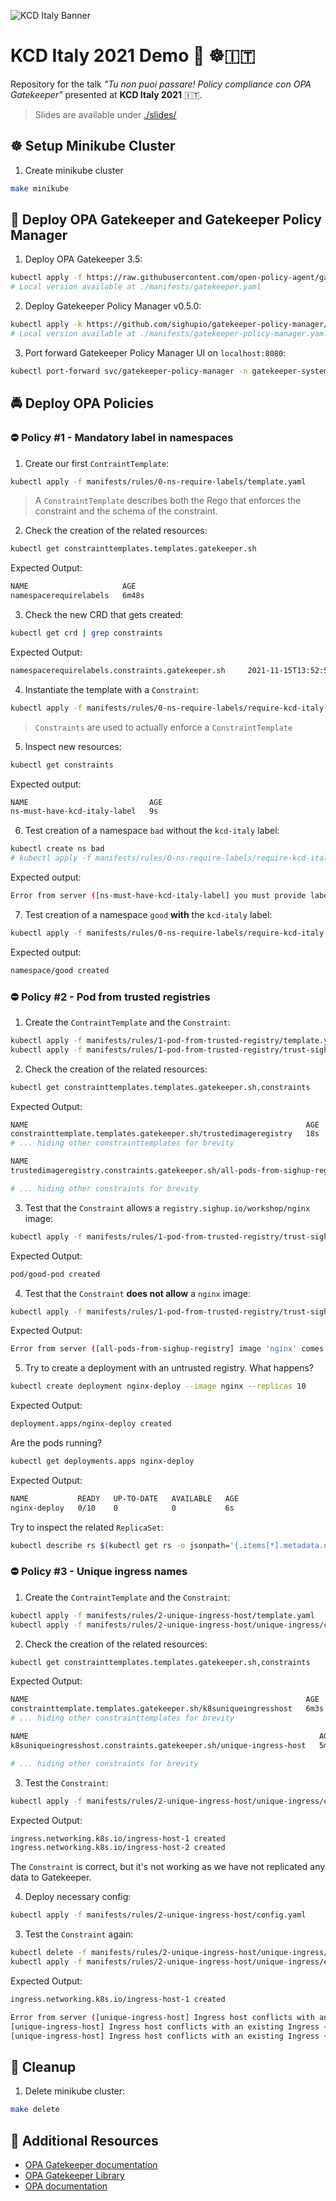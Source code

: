 ![KCD Italy Banner](./assets/kcd_banner.jpeg)

# KCD Italy 2021 Demo 🍕 ☸️🇮🇹

Repository for the talk *"Tu non puoi passare! Policy compliance con OPA Gatekeeper"* presented at **KCD Italy 2021** 🇮🇹.

> Slides are available under [./slides/](./slides/)

## ☸️ Setup Minikube Cluster

1. Create minikube cluster

```bash
make minikube
```

## 🔨 Deploy OPA Gatekeeper and Gatekeeper Policy Manager

1. Deploy OPA Gatekeeper 3.5:

```bash
kubectl apply -f https://raw.githubusercontent.com/open-policy-agent/gatekeeper/release-3.5/deploy/gatekeeper.yaml
# Local version available at ./manifests/gatekeeper.yaml
```

2. Deploy Gatekeeper Policy Manager v0.5.0:

```bash
kubectl apply -k https://github.com/sighupio/gatekeeper-policy-manager/
# Local version available at ./manifests/gatekeeper-policy-manager.yaml
```

3. Port forward Gatekeeper Policy Manager UI on `localhost:8080`:

```bash
kubectl port-forward svc/gatekeeper-policy-manager -n gatekeeper-system 8080:80 2>&1 >/dev/null &
```

## 🚔 Deploy OPA Policies

### ⛔ Policy #1 - Mandatory label in namespaces

1. Create our first `ContraintTemplate`:

```bash
kubectl apply -f manifests/rules/0-ns-require-labels/template.yaml
```

> A `ConstraintTemplate` describes both the Rego that enforces the constraint and the schema of the constraint.

2. Check the creation of the related resources:

```bash
kubectl get constrainttemplates.templates.gatekeeper.sh
```

Expected Output:

```bash
NAME                     AGE
namespacerequirelabels   6m48s
```

3. Check the new CRD that gets created:

```bash
kubectl get crd | grep constraints
```

Expected Output:

```bash
namespacerequirelabels.constraints.gatekeeper.sh     2021-11-15T13:52:53Z
```

4. Instantiate the template with a `Constraint`:

```bash
kubectl apply -f manifests/rules/0-ns-require-labels/require-kcd-italy-label/constraint.yaml
```

> `Constraints` are used to actually enforce a `ConstraintTemplate`

5. Inspect new resources:

```bash
kubectl get constraints
```

Expected output:

```bash
NAME                           AGE
ns-must-have-kcd-italy-label   9s
```

6. Test creation of a namespace `bad` without the `kcd-italy` label:

```bash
kubectl create ns bad
# kubectl apply -f manifests/rules/0-ns-require-labels/require-kcd-italy-label/example_disallowed.yaml                                  
```

Expected output:

```bash
Error from server ([ns-must-have-kcd-italy-label] you must provide labels: {"kcd-italy"}): admission webhook "validation.gatekeeper.sh" denied the request: [ns-must-have-kcd-italy-label] you must provide labels: {"kcd-italy"}
```

7. Test creation of a namespace `good` **with** the `kcd-italy` label:

```bash
kubectl apply -f manifests/rules/0-ns-require-labels/require-kcd-italy-label/example_allowed.yaml
```

Expected output:

```bash
namespace/good created
```

### ⛔ Policy #2 - Pod from trusted registries

1. Create the `ContraintTemplate` and the `Constraint`:

```bash
kubectl apply -f manifests/rules/1-pod-from-trusted-registry/template.yaml
kubectl apply -f manifests/rules/1-pod-from-trusted-registry/trust-sighup-registry/constraint.yaml
```

2. Check the creation of the related resources:

```bash
kubectl get constrainttemplates.templates.gatekeeper.sh,constraints
```

Expected Output:

```bash
NAME                                                              AGE
constrainttemplate.templates.gatekeeper.sh/trustedimageregistry   18s
# ... hiding other constrainttemplates for brevity

NAME                                                                           AGE
trustedimageregistry.constraints.gatekeeper.sh/all-pods-from-sighup-registry   9s

# ... hiding other constraints for brevity
```

3. Test that the `Constraint` allows a `registry.sighup.io/workshop/nginx` image:

```bash
kubectl apply -f manifests/rules/1-pod-from-trusted-registry/trust-sighup-registry/example_allowed.yaml
```

Expected Output:

```bash
pod/good-pod created
```

4. Test that the `Constraint` **does not allow** a `nginx` image:

```bash
kubectl apply -f manifests/rules/1-pod-from-trusted-registry/trust-sighup-registry/example_disallowed.yaml
```

Expected Output:

```bash
Error from server ([all-pods-from-sighup-registry] image 'nginx' comes from untrusted registry): error when creating "manifests/rules/1-pod-from-trusted-registry/trust-sighup-registry/example_disallowed.yaml": admission webhook "validation.gatekeeper.sh" denied the request: [all-pods-from-sighup-registry] image 'nginx' comes from untrusted registry
```

5. Try to create a deployment with an untrusted registry. What happens?

```bash
kubectl create deployment nginx-deploy --image nginx --replicas 10
```

Expected Output:

```bash
deployment.apps/nginx-deploy created
```

Are the pods running?

```bash
kubectl get deployments.apps nginx-deploy  
```

Expected Output:

```bash
NAME           READY   UP-TO-DATE   AVAILABLE   AGE
nginx-deploy   0/10    0            0           6s
```

Try to inspect the related `ReplicaSet`:

```bash
kubectl describe rs $(kubectl get rs -o jsonpath='{.items[*].metadata.name}' | grep nginx-deploy)
```

### ⛔ Policy #3 - Unique ingress names

1. Create the `ContraintTemplate` and the `Constraint`:

```bash
kubectl apply -f manifests/rules/2-unique-ingress-host/template.yaml
kubectl apply -f manifests/rules/2-unique-ingress-host/unique-ingress/constraint.yaml
```

2. Check the creation of the related resources:

```bash
kubectl get constrainttemplates.templates.gatekeeper.sh,constraints
```

Expected Output:

```bash
NAME                                                              AGE
constrainttemplate.templates.gatekeeper.sh/k8suniqueingresshost   6m3s
# ... hiding other constrainttemplates for brevity

NAME                                                                 AGE
k8suniqueingresshost.constraints.gatekeeper.sh/unique-ingress-host   5m13s

# ... hiding other constraints for brevity
```

3. Test the `Constraint`:

```bash
kubectl apply -f manifests/rules/2-unique-ingress-host/unique-ingress/example_disallowed.yaml
```

Expected Output:

```bash
ingress.networking.k8s.io/ingress-host-1 created
ingress.networking.k8s.io/ingress-host-2 created
```

The `Constraint` is correct, but it's not working as we have not replicated any data to Gatekeeper.

4. Deploy necessary config:

```bash
kubectl apply -f manifests/rules/2-unique-ingress-host/config.yaml
```

3. Test the `Constraint` again:

```bash
kubectl delete -f manifests/rules/2-unique-ingress-host/unique-ingress/example_disallowed.yaml
kubectl apply -f manifests/rules/2-unique-ingress-host/unique-ingress/example_disallowed.yaml 
```

Expected Output:

```bash
ingress.networking.k8s.io/ingress-host-1 created

Error from server ([unique-ingress-host] Ingress host conflicts with an existing Ingress <example-host.example.com>
[unique-ingress-host] Ingress host conflicts with an existing Ingress <example-host.example.com>): error when creating "manifests/rules/2-unique-ingress-host/unique-ingress/example_disallowed.yaml": admission webhook "validation.gatekeeper.sh" denied the request: [unique-ingress-host] Ingress host conflicts with an existing Ingress <example-host.example.com>
[unique-ingress-host] Ingress host conflicts with an existing Ingress <example-host.example.com>
```

## 🧹 Cleanup

1. Delete minikube cluster:

```bash
make delete
```

## 📖 Additional Resources

- [OPA Gatekeeper documentation](https://open-policy-agent.github.io/gatekeeper/website/docs/)
- [OPA Gatekeeper Library](https://github.com/open-policy-agent/gatekeeper-library)
- [OPA documentation](https://www.openpolicyagent.org/docs/latest/)

